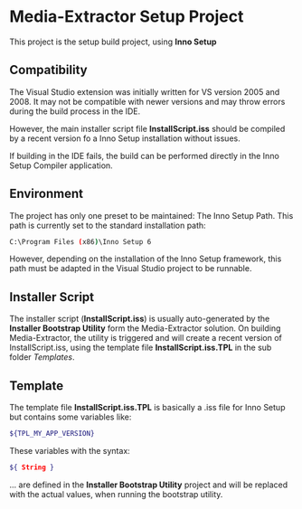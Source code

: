 # Media-Extractor Setup Project

This project is the setup build project, using **Inno Setup**

## Compatibility

The Visual Studio extension was initially written for VS version 2005 and 2008. It may not be compatible with newer versions and may throw errors during the build process in the IDE.

However, the main installer script file **InstallScript.iss** should be compiled by a recent version fo a Inno Setup installation without issues.

If building in the IDE fails, the build can be performed directly in the Inno Setup Compiler application.

## Environment

The project has only one preset to be maintained: The Inno Setup Path.
This path is currently set to the standard installation path:

```sh
C:\Program Files (x86)\Inno Setup 6
```

However, depending on the installation of the Inno Setup framework, this path must be adapted in the Visual Studio project to be runnable.

## Installer Script

The installer script (**InstallScript.iss**) is usually auto-generated by the **Installer Bootstrap Utility** form the Media-Extractor solution. On building Media-Extractor, the utility is triggered and will create a recent version of InstallScript.iss, using the template file **InstallScript.iss.TPL** in the sub folder *Templates*.

## Template

The template file **InstallScript.iss.TPL** is basically a .iss file for Inno Setup but contains some variables like:

```sh
${TPL_MY_APP_VERSION}
```

These variables with the syntax:

```sh
${ String }
```

... are defined in the **Installer Bootstrap Utility** project and will be replaced with the actual values, when running the bootstrap utility.
